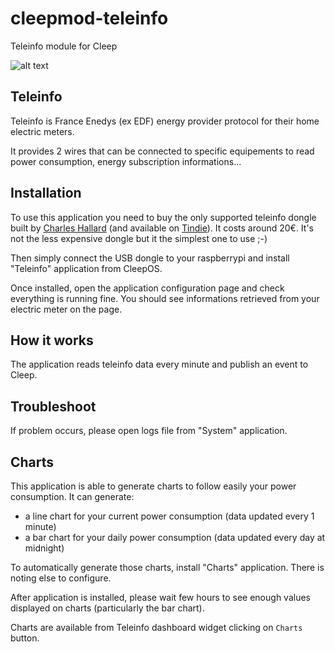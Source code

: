 # cleepmod-teleinfo

Teleinfo module for Cleep

![alt text](https://github.com/tangb/cleepmod-teleinfo/raw/master/resources/linky.jpg)

## Teleinfo
Teleinfo is France Enedys (ex EDF) energy provider protocol for their home electric meters.

It provides 2 wires that can be connected to specific equipements to read power consumption, energy subscription informations...

## Installation
To use this application you need to buy the only supported teleinfo dongle built by [Charles Hallard](http://hallard.me/utinfo/) (and available on [Tindie](https://www.tindie.com/products/hallard/micro-teleinfo-v20/)). It costs around 20€. It's not the less expensive dongle but it the simplest one to use ;-)

Then simply connect the USB dongle to your raspberrypi and install "Teleinfo" application from CleepOS.

Once installed, open the application configuration page and check everything is running fine. You should see informations retrieved from your electric meter on the page.

## How it works
The application reads teleinfo data every minute and publish an event to Cleep.

## Troubleshoot
If problem occurs, please open logs file from "System" application.

## Charts
This application is able to generate charts to follow easily your power consumption. It can generate:
* a line chart for your current power consumption (data updated every 1 minute)
* a bar chart for your daily power consumption (data updated every day at midnight)

To automatically generate those charts, install "Charts" application. There is noting else to configure.

After application is installed, please wait few hours to see enough values displayed on charts (particularly the bar chart).

Charts are available from Teleinfo dashboard widget clicking on `Charts` button.
